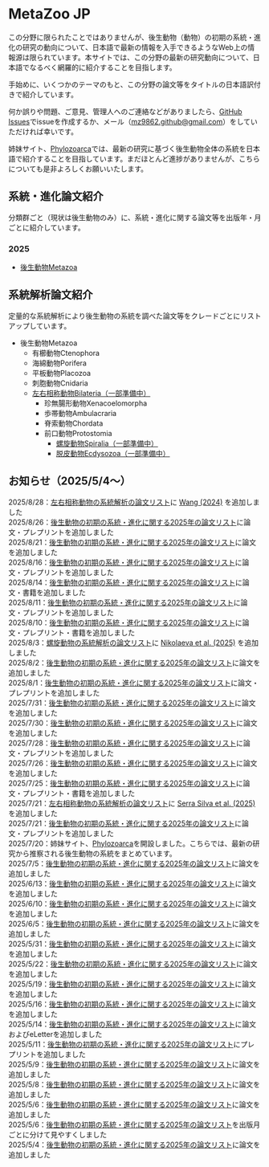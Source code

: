 # MetaZoo JP
この分野に限られたことではありませんが、後生動物（動物）の初期の系統・進化の研究の動向について、日本語で最新の情報を入手できるようなWeb上の情報源は限られています。本サイトでは、この分野の最新の研究動向について、日本語でなるべく網羅的に紹介することを目指します。

手始めに、いくつかのテーマのもと、この分野の論文等をタイトルの日本語訳付きで紹介しています。

何か誤りや問題、ご意見、管理人へのご連絡などがありましたら、[GitHub Issues](https://github.com/MZ9862/metazoo-jp/issues)でissueを作成するか、メール（<mz9862.github@gmail.com>）をしていただければ幸いです。

姉妹サイト、[Phylozoarca](https://mz9862.github.io/phylozoarca/)では、最新の研究に基づく後生動物全体の系統を日本語で紹介することを目指しています。まだほとんど進捗がありませんが、こちらについても是非よろしくお願いいたします。

## 系統・進化論文紹介
分類群ごと（現状は後生動物のみ）に、系統・進化に関する論文等を出版年・月ごとに紹介しています。

### 2025
- [後生動物Metazoa](papers/2025-metazoa.md)

## 系統解析論文紹介
定量的な系統解析により後生動物の系統を調べた論文等をクレードごとにリストアップしています。
- 後生動物Metazoa
  - 有櫛動物Ctenophora
  - 海綿動物Porifera
  - 平板動物Placozoa
  - 刺胞動物Cnidaria
  - [左右相称動物Bilateria（一部準備中）](phylogenetic-analyses-papers/bilateria.md)
    - 珍無腸形動物Xenacoelomorpha
    - 歩帯動物Ambulacraria
    - 脊索動物Chordata
    - 前口動物Protostomia
      - [螺旋動物Spiralia（一部準備中）](phylogenetic-analyses-papers/spiralia.md)  
      - [脱皮動物Ecdysozoa（一部準備中）](phylogenetic-analyses-papers/ecdysozoa.md)

## お知らせ（2025/5/4～）
2025/8/28：[左右相称動物の系統解析の論文リスト](phylogenetic-analyses-papers/bilateria.md)に [Wang (2024)](https://www.rroij.com/open-access/xenacoelomorpha-flatworms-are-basal-deuterostome.php?aid=94295) を追加しました  
2025/8/26：[後生動物の初期の系統・進化に関する2025年の論文リスト](papers/2025-metazoa.md)に論文・プレプリントを追加しました  
2025/8/21：[後生動物の初期の系統・進化に関する2025年の論文リスト](papers/2025-metazoa.md)に論文を追加しました  
2025/8/16：[後生動物の初期の系統・進化に関する2025年の論文リスト](papers/2025-metazoa.md)に論文・プレプリントを追加しました  
2025/8/14：[後生動物の初期の系統・進化に関する2025年の論文リスト](papers/2025-metazoa.md)に論文・書籍を追加しました  
2025/8/11：[後生動物の初期の系統・進化に関する2025年の論文リスト](papers/2025-metazoa.md)に論文・プレプリントを追加しました  
2025/8/10：[後生動物の初期の系統・進化に関する2025年の論文リスト](papers/2025-metazoa.md)に論文・プレプリント・書籍を追加しました  
2025/8/3：[螺旋動物の系統解析の論文リスト](phylogenetic-analyses-papers/spiralia.md)に [Nikolaeva et al. (2025)](https://doi.org/10.3390/ijms26135983) を追加しました  
2025/8/2：[後生動物の初期の系統・進化に関する2025年の論文リスト](papers/2025-metazoa.md)に論文を追加しました  
2025/8/1：[後生動物の初期の系統・進化に関する2025年の論文リスト](papers/2025-metazoa.md)に論文・プレプリントを追加しました  
2025/7/31：[後生動物の初期の系統・進化に関する2025年の論文リスト](papers/2025-metazoa.md)に論文を追加しました  
2025/7/30：[後生動物の初期の系統・進化に関する2025年の論文リスト](papers/2025-metazoa.md)に論文を追加しました  
2025/7/28：[後生動物の初期の系統・進化に関する2025年の論文リスト](papers/2025-metazoa.md)に論文・プレプリントを追加しました  
2025/7/26：[後生動物の初期の系統・進化に関する2025年の論文リスト](papers/2025-metazoa.md)に論文を追加しました  
2025/7/25：[後生動物の初期の系統・進化に関する2025年の論文リスト](papers/2025-metazoa.md)に論文・プレプリント・書籍を追加しました  
2025/7/21：[左右相称動物の系統解析の論文リスト](phylogenetic-analyses-papers/bilateria.md)に [Serra Silva et al. (2025)](https://doi.org/10.1016/j.cub.2025.06.045) を追加しました  
2025/7/21：[後生動物の初期の系統・進化に関する2025年の論文リスト](papers/2025-metazoa.md)に論文・プレプリントを追加しました  
2025/7/20：姉妹サイト、[Phylozoarca](https://mz9862.github.io/phylozoarca/)を開設しました。こちらでは、最新の研究から推察される後生動物の系統をまとめています。  
2025/7/5：[後生動物の初期の系統・進化に関する2025年の論文リスト](papers/2025-metazoa.md)に論文を追加しました  
2025/6/13：[後生動物の初期の系統・進化に関する2025年の論文リスト](papers/2025-metazoa.md)に論文を追加しました  
2025/6/10：[後生動物の初期の系統・進化に関する2025年の論文リスト](papers/2025-metazoa.md)に論文を追加しました  
2025/6/5：[後生動物の初期の系統・進化に関する2025年の論文リスト](papers/2025-metazoa.md)に論文を追加しました  
2025/5/31：[後生動物の初期の系統・進化に関する2025年の論文リスト](papers/2025-metazoa.md)に論文を追加しました  
2025/5/22：[後生動物の初期の系統・進化に関する2025年の論文リスト](papers/2025-metazoa.md)に論文を追加しました  
2025/5/19：[後生動物の初期の系統・進化に関する2025年の論文リスト](papers/2025-metazoa.md)に論文を追加しました  
2025/5/16：[後生動物の初期の系統・進化に関する2025年の論文リスト](papers/2025-metazoa.md)に論文を追加しました  
2025/5/14：[後生動物の初期の系統・進化に関する2025年の論文リスト](papers/2025-metazoa.md)に論文およびeLetterを追加しました  
2025/5/11：[後生動物の初期の系統・進化に関する2025年の論文リスト](papers/2025-metazoa.md)にプレプリントを追加しました  
2025/5/9：[後生動物の初期の系統・進化に関する2025年の論文リスト](papers/2025-metazoa.md)に論文を追加しました  
2025/5/8：[後生動物の初期の系統・進化に関する2025年の論文リスト](papers/2025-metazoa.md)に論文を追加しました  
2025/5/6：[後生動物の初期の系統・進化に関する2025年の論文リスト](papers/2025-metazoa.md)に論文を追加しました  
2025/5/6：[後生動物の初期の系統・進化に関する2025年の論文リスト](papers/2025-metazoa.md)を出版月ごとに分けて見やすくしました  
2025/5/4：[後生動物の初期の系統・進化に関する2025年の論文リスト](papers/2025-metazoa.md)に論文を追加しました
